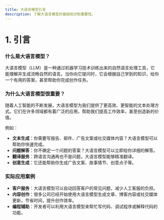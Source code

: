 ```yaml
---
title: 大语言模型引言
description: 了解大语言模型的基础知识和重要性。
---
```


# 1. 引言

### 什么是大语言模型？

大语言模型（LLM）是一种通过机器学习技术训练出来的自然语言处理工具，它能理解并生成流畅自然的语言。当你向它提问时，它会根据自己学到的知识，给你一个有用的答案，甚至帮助你完成创作任务。

### 为什么大语言模型很重要？

随着人工智能的不断发展，大语言模型为我们提供了更高效、更智能的文本处理方式。它们在许多领域都有着广泛的应用，帮助我们提高工作效率，甚至创造新的价值。

例如：

- **文本生成**：你需要写报告、邮件、广告文案或社交媒体内容？大语言模型可以帮助你快速完成。
- **问题解答**：你不确定一个问题的答案？大语言模型可以立即给你详细的解答。
- **翻译服务**：跨语言沟通再也不是问题，大语言模型能够精准翻译。
- **创意生成**：它还能帮助你生成广告文案、故事情节、创意点子等。

### 实际应用案例

- **客户服务**：大语言模型可以自动回答客户的常见问题，减少人工客服的负担。
- **内容创作**：很多公司已经开始使用大语言模型生成文章、博客内容或社交媒体更新，节省时间，提升创作效率。
- **编程辅助**：开发者可以利用大语言模型来帮忙写代码、调试程序或解释代码的功能。

